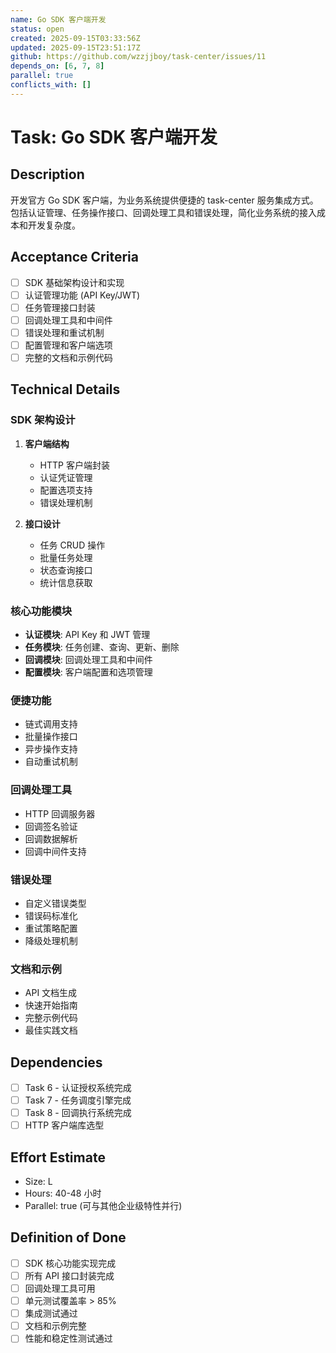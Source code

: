 ```yaml
---
name: Go SDK 客户端开发
status: open
created: 2025-09-15T03:33:56Z
updated: 2025-09-15T23:51:17Z
github: https://github.com/wzzjjboy/task-center/issues/11
depends_on: [6, 7, 8]
parallel: true
conflicts_with: []
---
```


# Task: Go SDK 客户端开发

## Description
开发官方 Go SDK 客户端，为业务系统提供便捷的 task-center 服务集成方式。包括认证管理、任务操作接口、回调处理工具和错误处理，简化业务系统的接入成本和开发复杂度。

## Acceptance Criteria
- [ ] SDK 基础架构设计和实现
- [ ] 认证管理功能 (API Key/JWT)
- [ ] 任务管理接口封装
- [ ] 回调处理工具和中间件
- [ ] 错误处理和重试机制
- [ ] 配置管理和客户端选项
- [ ] 完整的文档和示例代码

## Technical Details
### SDK 架构设计
1. **客户端结构**
   - HTTP 客户端封装
   - 认证凭证管理
   - 配置选项支持
   - 错误处理机制

2. **接口设计**
   - 任务 CRUD 操作
   - 批量任务处理
   - 状态查询接口
   - 统计信息获取

### 核心功能模块
- **认证模块**: API Key 和 JWT 管理
- **任务模块**: 任务创建、查询、更新、删除
- **回调模块**: 回调处理工具和中间件
- **配置模块**: 客户端配置和选项管理

### 便捷功能
- 链式调用支持
- 批量操作接口
- 异步操作支持
- 自动重试机制

### 回调处理工具
- HTTP 回调服务器
- 回调签名验证
- 回调数据解析
- 回调中间件支持

### 错误处理
- 自定义错误类型
- 错误码标准化
- 重试策略配置
- 降级处理机制

### 文档和示例
- API 文档生成
- 快速开始指南
- 完整示例代码
- 最佳实践文档

## Dependencies
- [ ] Task 6 - 认证授权系统完成
- [ ] Task 7 - 任务调度引擎完成
- [ ] Task 8 - 回调执行系统完成
- [ ] HTTP 客户端库选型

## Effort Estimate
- Size: L
- Hours: 40-48 小时
- Parallel: true (可与其他企业级特性并行)

## Definition of Done
- [ ] SDK 核心功能实现完成
- [ ] 所有 API 接口封装完成
- [ ] 回调处理工具可用
- [ ] 单元测试覆盖率 > 85%
- [ ] 集成测试通过
- [ ] 文档和示例完整
- [ ] 性能和稳定性测试通过
